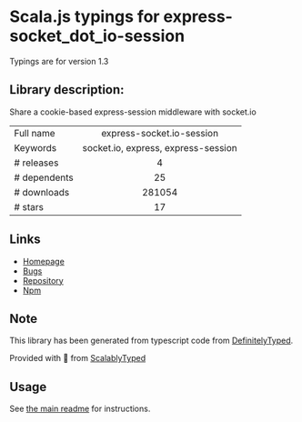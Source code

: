 
# Scala.js typings for express-socket_dot_io-session

Typings are for version 1.3

## Library description:
Share a cookie-based express-session middleware with socket.io

|                    |                 |
| ------------------ | :-------------: |
| Full name          | express-socket.io-session |
| Keywords           | socket.io, express, express-session |
| # releases         | 4 |
| # dependents       | 25 |
| # downloads        | 281054 |
| # stars            | 17 |

## Links
- [Homepage](https://github.com/oskosk/express-socket.io-session#readme)
- [Bugs](https://github.com/oskosk/express-socket.io-session)
- [Repository](https://github.com/oskosk/express-socket.io-session)
- [Npm](https://www.npmjs.com/package/express-socket.io-session)
    


## Note
This library has been generated from typescript code from [DefinitelyTyped](https://definitelytyped.org).

Provided with :purple_heart: from [ScalablyTyped](https://github.com/oyvindberg/ScalablyTyped)

## Usage
See [the main readme](../../readme.md) for instructions.



